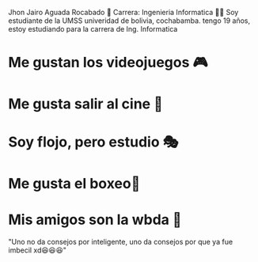 Jhon Jairo Aguada Rocabado 🫡
Carrera: Ingenieria Informatica 🧑‍💻
Soy estudiante de la UMSS univeridad de bolivia, cochabamba. tengo 19 años, estoy estudiando para la carrera de Ing. Informatica
# Me gustan los videojuegos 🎮
# Me  gusta salir al cine 🎥
# Soy flojo, pero estudio 🎭
# Me gusta el boxeo🥊
# Mis amigos son la wbda 🚨
"Uno no da consejos por inteligente, uno da consejos por que ya fue imbecil xd😆😆😆"
